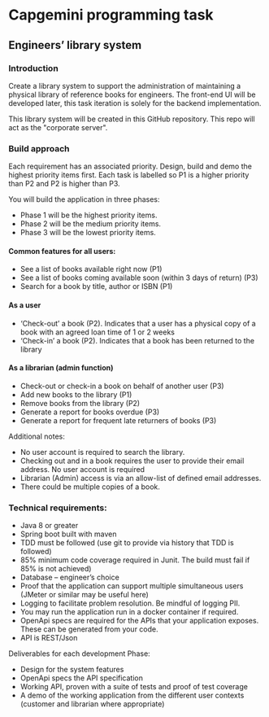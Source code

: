 # Capgemini programming task

## Engineers’ library system

### Introduction

Create a library system to support the administration of maintaining a physical library of reference books for engineers.  The front-end UI will be developed later, this task iteration is solely for the backend implementation.

This library system will be created in this GitHub repository. This repo will act as the "corporate server".

### Build approach

Each requirement has an associated priority.  Design, build and demo the highest priority items first. Each task is labelled so P1 is a higher priority than P2 and P2 is higher than P3.

You will build the application in three phases:
* Phase 1 will be the highest priority items.
* Phase 2 will be the medium priority items.
* Phase 3 will be the lowest priority items.

#### Common features for all users:
* See a list of books available right now (P1)
* See a list of books coming available soon (within 3 days of return) (P3)
* Search for a book by title, author or ISBN (P1)

#### As a user
* ‘Check-out’ a book (P2). Indicates that a user has a physical copy of a book with an agreed loan time of 1 or 2 weeks
* ‘Check-in’ a book (P2). Indicates that a book has been returned to the library

#### As a librarian (admin function)
* Check-out or check-in a book on behalf of another user (P3)
* Add new books to the library (P1)
* Remove books from the library (P2)
* Generate a report for books overdue (P3)
* Generate a report for frequent late returners of books (P3)

Additional notes:
* No user account is required to search the library.
* Checking out and in a book requires the user to provide their email address.  No user account is required
* Librarian (Admin) access is via an allow-list of defined email addresses.
* There could be multiple copies of a book.

### Technical requirements:
* Java 8 or greater
* Spring boot built with maven
* TDD must be followed (use git to provide via history that TDD is followed)
* 85% minimum code coverage required in Junit.  The build must fail if 85% is not achieved)
* Database – engineer’s choice
* Proof that the application can support multiple simultaneous users (JMeter or similar may be useful here)
* Logging to facilitate problem resolution.  Be mindful of logging PII.
* You may run the application run in a docker container if required.
* OpenApi specs are required for the APIs that your application exposes. These can be generated from your code.
* API is REST/Json

Deliverables for each development Phase:
* Design for the system features
* OpenApi specs the API specification
* Working API, proven with a suite of tests and proof of test coverage
* A demo of the working application from the different user contexts (customer and librarian where appropriate)